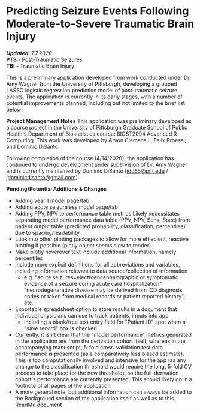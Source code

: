 # Predicting Seizure Events Following Moderate-to-Severe Traumatic Brain Injury
***Updated***: *7.7.2020*  
**PTS** - Post-Traumatic Seizures  
**TBI** - Traumatic Brain Injury

This is a preliminary application developed from work conducted under Dr. Amy Wagner from the University of Pittsburgh, developing a grouped LASSO logistic regression prediction model of post-traumatic seizure events. The application is currently in its early stages, with a number of potential improvements planned, including but not limited to the brief list below:



**Project Management Notes**
This application was preliminary developed as a course project in the University of Pittsburgh Graduate School of Public Health's Department of Biostatistics course: BIOST2094 Advanced R Computing. This work was developed by Arvon Clemens II, Felix Proessl, and Dominic DiSanto. 

Following completion of the course (4/14/2020), the application has continued to undergo development under supervision of Dr. Amy Wagner and is currently maintained by Dominic DiSanto (jdd65@pitt.edu / jdominicdisanto@gmail.com).



**Pending/Potential Additions & Changes**
- Adding year 1 model page/tab
- Adding acute seizureless model page/tab
- Adding PPV, NPV to performance table metrics
	Likely necessitates separating model performance data table (PPV, NPV, Sens, Spec) from patient output table (predicted probability, classification, percentiles) due to spacing/readability
- Look into other plotting packages to allow for more effiecient, reactive plotting if possible (plotly object seems slow to render)
- Make plotly hoverover text include additional information, namely percentiles
- Include more explicit definitions for all abbreviations and variables, including information relevant to data source/collection of information 
	-   e.g. "acute seizures=electroencephalographic or symptomatic evidence of a seizure during acute care hospitalization", "neurodegenerative disease may be derived from ICD diagnosis codes or taken from medical records or patient reported history", etc. 
- Exportable spreadsheet option to store results in a document that individual physicians can use to track patients, inputs into app
	- Including a blank/free text entry field for "Patient ID" spot when a "save record" box is checked
- Currently, it isn't clear that the "model performance" metrics generated in the application are from the derivation cohort itself, whereas in the accompanying manuscript, 5-fold cross-validation test data performance is presented (as a comparatively less biased estimate). This is too computationally involved and intensive for the app (as any change to the classification threshold would require the long, 5-fold CV process to take place for the new threshold), so the full-derivation cohort's performance are currently presented. This should likely go in a footnote of all pages of the application
- A more general note, but additional information can always be added to the Background section of the application itself as well as to this ReadMe document
